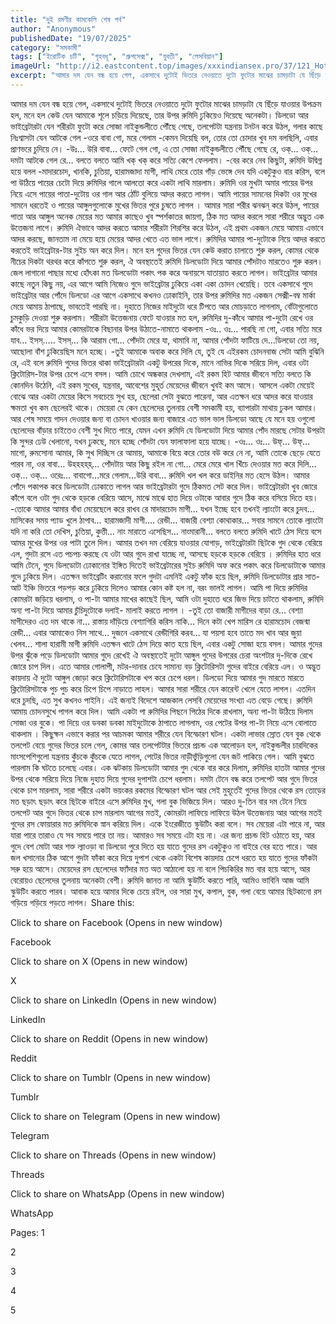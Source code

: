 ```yaml
---
title: "দুই রমণীর কামকেলি শেষ পর্ব"
author: "Anonymous"
publishedDate: "19/07/2025"
category: "সমকামী"
tags: ["ইরোটিক চটি", "গৃহবধূ", "গ্রুপসেক্স", "যুবতী", "লেসবিয়ান"]
imageUrl: "http://i2.eastcontent.top/images/xxxindiansex.pro/37/121_Hot_indian_minimal.jpg"
excerpt: "আমার দম যেন বন্ধ হয়ে গেল, একসাথে দুটোই ভিতরে নেওয়াতে দুটো ফুটোর মাঝের চামড়াটা যে ছিঁড়ে যাওয়ার উপক্রম হল, মনে হল কেউ যেন আমাকে শূলে চড়িয়ে দিয়েছে, তার উপর রুমিদি ঢুকিয়েও দিয়েছে অনেকটা। ডিলডো আ..."
---
```


আমার দম যেন বন্ধ হয়ে গেল, একসাথে দুটোই ভিতরে নেওয়াতে দুটো ফুটোর মাঝের চামড়াটা যে ছিঁড়ে যাওয়ার উপক্রম হল, মনে হল কেউ যেন আমাকে শূলে চড়িয়ে দিয়েছে, তার উপর রুমিদি ঢুকিয়েও দিয়েছে অনেকটা। ডিলডো আর ভাইব্রেটারটা যেন শরীরটা ফুটো করে সোজা নাইকুন্ডলীতে পৌঁছে গেছে, তলপেটটা যন্ত্রনায় টনটন করে উঠল, গলার কাছে নিঃশ্বাসটা যেন আটকে গেল
-ওরে বাবা গো, মরে গেলাম
-কেমন দিয়েছি বল, তোর তো চোদার খুব দম বলছিলি, এবার প্রাণভরে চুদিয়ে নে। -উঃ… উরি বাবা… ফেটে গেল গো, এ তো সোজা নাইকুন্ডলীতে পৌঁছে গেছে রে, ওক্… ওক্… দমটা আটকে গেল রে… বলতে বলতে আমি খক্ খক্ করে সত্যি কেশে ফেললাম।
-বের করে নেব কিছুটা, রুমিদি উদ্বিগ্ন হয়ে বলল
-মাদারচোদ, খানকি, চুতিয়া, হারামজাদা মাগী, লাথি মেরে তোর গাঁড় ভেঙ্গে দেব যদি একটুকুও বার করিস, বলে পা উঠিয়ে পায়ের চেটো দিয়ে রুমিদির গালে আলতো করে একটা লাথি মারলাম। রুমিদি ওর মুখটা অমার পায়ের উপর নিয়ে এসে পায়ের পাতা-দুটোয় ওর গাল আর ঠোঁট বুলিয়ে আদর করতে লাগল। আমি পায়ের সামনের দিকটা ওর মুখের সামনে ধরতেই ও পায়ের আঙ্গুলগুলোকে মুখের ভিতর পুরে চুষতে লাগল ।
আমার সারা শরীর ঝনঝন্ করে উঠল, পায়ের পাতা আর আঙ্গুল অনেক মেয়ের মত আমার কাছেও খুব স্পর্শকাতর জায়গা, ঠিক মত আদর করলে সারা শরীরে অদ্ভুত এক উত্তেজনা লাগে। রুমিদি ঐভাবে আদর করতে আমার শরীরটা শিরশির করে উঠল, এই প্রথম একজন মেয়ে আমায় এভাবে আদর করছে, জানতাম না মেয়ে হয়ে মেয়ের আদর খেতে এত ভাল লাগে।
রুমিদির আমার পা-দুটোকে নিয়ে আদর করতে করতেই ভাইব্রেটার-টার সুইচ অন করে দিল। মনে হল গুদের ভিতর যেন কেউ করাত চালাতে শুরু করল, কোমর থেকে নীচের দিকটা থরথর করে কাঁপতে শুরু করল, ঐ অবস্থাতেই রুমিদি ডিলডোটা দিয়ে আমার পোঁদটাও মারতেও শুরু করল। জেল লাগানো পাছার মধ্যে হোঁৎকা মত ডিলডোটা পকাৎ পক করে অনায়সে যাতায়াত করতে লাগল। ভাইব্রেটার আমার কাছে নতুন কিছু নয়, এর আগে আমি নিজেও গুদে ভাইব্রেটার ঢুকিয়ে একা একা চোদন খেয়েছি। তবে একসাথে গুদে ভাইব্রেটার আর পোঁদে ডিলডো এর আগে একসাথে কখনও ঢোকাইনি, তার উপর রুমিদির মত একজন সেক্সী-বম্ব মার্কা মেয়ে আমায় ঠাপাছে, ভাবতেই পারছি না। দুহাতে নিজের মাইদুটো ধরে টিপতে আর মোচড়াতে লাগলাম, বোঁটাগুলোতে চুমকুড়ি দেওয়া শুরু করলাম। শরীরটা উত্তেজনায় ফেটে যাওয়ার মত হল, রুমিদির দু-কাঁধে আমার পা-দুটো রেখে ওর কাঁধে ভর দিয়ে আমার কোমরটাকে বিছানার উপর উঠাতে-নামাতে থাকলাম -ওঃ.. ওঃ… পারছি না গো, এবার সত্যি মরে যাব… ইসস্….. ইসস্… কি আরাম গো… পোঁদটা মেরে যা, থামাবি না, আমার পোঁদটা ফাটিয়ে দে…ডিলডো তো নয়, আছোলা বাঁশ ঢুকিয়েছিস মনে হচ্ছে।
-তুই আমাকে অবাক করে দিলি যে, তুই যে এইরকম চোদনবাজ সেটা আমি বুঝিনি রে, এই বলে রুমিদি গুদের ভিতর থাকা ভাইব্রেটারটা একটু উপরের দিকে, মানে নাভির দিকে সরিয়ে দিল, এবার ওটা ক্লিটোরিস-টার উপর চেপে এসে বসল। আমি চোখে অন্ধকার দেখলাম, এই রকম হিট আমার জীবনে সত্যি বলতে কি কোনদিন উঠেনি, এই রকম সুখের, যন্ত্রনার, আবেশের মুহূর্ত মেয়েদের জীবনে খুবই কম আসে। আসলে একটা মেয়েই বোঝে আর একটা মেয়ের কিসে সবচেয়ে সুখ হয়, ছেলেরা সেটা বুঝতে পারেনা, আর এতক্ষন ধরে আদর করে যাওয়ার ক্ষমতা খুব কম ছেলেরই থাকে।
মেয়েরা যে কেন ছেলেদের তুলনায় বেশী সমকামী হয়, ব্যাপারটা মাথায় ঢুকল আমার। আর শেষ সময়ে গাদন দেওয়ার জন্য বা চোদন খাওয়ার জন্য বাজারে এত ভাল ভাল ডিলডো আছে যে মনে হয় ওগুলো ছেলেদের বাঁড়ার চাইতেও বেশী সুখ দিতে পারে, যেমন এখন রুমিদি যে ডিলডোটা দিয়ে আমার পোঁদ মারছে সেটার উপরটা কি সুন্দর ঢেউ খেলানো, যখন ঢুকছে, মনে হচ্ছে পোঁদটা যেন ফালাফালা হয়ে যাচ্ছে।
-ওঃ… ওঃ… উফ্… উফ্… মাগো, রুমসোনা আমার, কি সুখ দিচ্ছিস রে আমায়, আমাকে বিয়ে করে তোর বউ করে নে না, আমি তোকে ছেড়ে যেতে পারব না, ওর বাবা… উহহহহ্‌হ্… পোঁদটায় আর কিছু রইল না গো… মেরে মেরে খাল খিঁচে দেওয়ার মত করে দিলি… ওক্… ওক্… ওরেঃ… বাবাগো…মরে গেলাম…উরি বাবা… রুমিদি খল খল করে ডাইনির মত হেসে উঠল। আমার পোঁদে পকাপক করে ডিলডোটা ঢোকাতে লাগল আর ভাইব্রেটারটা গুদে ঠিকমত সেট করে দিল। ভাইব্রেটারটা খুব জোরে কাঁপে বলে ওটা গুদ থেকে হড়কে বেরিয়ে আসে, মাঝে মাঝে হাত দিয়ে ওটাকে আবার গুদে ঠিক করে বসিয়ে দিতে হয়।
-তোকে আমার আমার বাঁধা মেয়েছেলে করে রাখব রে মাদারচোদ মাগী… যখন ইচ্ছে হবে তখনই ল্যাংটো করে চুদব… মাসিকের সময় প্যাড খুলে ঠাপাব… হারামজাদী মাগী…. রেন্ডী… বাজারী বেশ্যা কোথাকার… সবার সামনে তোকে ল্যাংটো যদি না করি তো দেখিস, চুতিয়া, কুত্তী… নাং মারাতে এসেছিস… নাংমারানী… বলতে বলতে রুমিদি খাটে ঠেস দিয়ে বসে আমর মুখের উপর ওর পাটা তুলে দিল। আমার তখন দম বেরিয়ে যাওয়ার যোগাড়, ভাইব্রেটারটা ছিটকে গুদ থেকে বেরিয়ে এল, গুদটা রসে এত পচপচ করছে যে ওটা আর গুদে রাখা যাচ্ছে না, আসছে হড়কে হড়কে বেরিয়ে । রুমিদির হাত ধরে আমি টেনে, গুদে ডিলডোটা ঢোকানোর ইঙ্গিত দিতেই ভাইব্রেটারের সুইচ রুমিদি অফ করে পকাৎ করে ডিলডোটাকে আমার গুদে ঢুকিয়ে দিল। এতক্ষন ভাইব্রেটিং করানোর ফলে গুদটা এমনিই একটু ফাঁক হয়ে ছিল, রুমিদি ডিলডোটার প্রার সাত-আট ইঞ্চি ভিতরে পড়পড় করে ঢুকিয়ে দিলেও আমার কোন কষ্ট হল না, বরং ভালই লাগল। আমি পা দিয়ে রুমিদির
কোমরটা জড়িয়ে ধরলাম, ও পা-টা আমার মাখের কাছেই ছিল, আমি ওটা দুহাতে ধরে জিভ দিয়ে চাটতে থাকলাম, রুমিদি অন্য পা-টা দিয়ে আমার চুঁচিদুটোকে দলাই- মালাই করতে লাগল ।
-তুই তো বাজারী মাগীদের বাড়া রে… বেশ্যা মাগীদেরও এত দম থাকে না… রাস্তায় দাঁড়িয়ে বেশ্যাগিরি করিস নাকি… দিনে কটা খেপ মারিস রে হারামচোদ বেজন্মা রেন্ডী… এবার আমাকেও নিস সাথে… দুজনে একসাথে রেন্ডীগিরি করব… যা পয়সা হবে তাতে মদ খাব আর জুয়া খেলব… শালা হারামী মাগী
রুমিদি এতক্ষন খাটে ঠেস দিয়ে কাত হয়ে ছিল, এবার একটু সোজা হয়ে বসল। আমার গুদের উপর ঝুঁকে পড়ে ডিলডোটা আমার গুদে রেখেই ঐ অবস্থাতেই দুটো আঙ্গুল গুদের উপরের চেরা অংশটার দু-দিকে রেখে জোরে চাপ দিল। এতে আমার গোলাপী, মটর-দানার চেযে সামান্য বড় ক্লিটোরিসটা গুদের বাইরে বেরিয়ে এল। ও অদ্ভুত কায়দায় ঐ দুটো আঙ্গুল জোড়া করে ক্লিটোরিসটাকে খপ করে চেপে ধরল। ডিলডো দিয়ে আমার গুদ মারতে মারতে ক্লিটোরিসটাকে পুচ পুচ করে চিপে চিপে নাড়াতে লাহল।
আমার সারা শরীরে যেন কারেন্ট খেলে যেতে লাগল। এতদিন ধরে চুদছি, এত সুখ কখনও পাইনি। এই জন্যই বিদেশে আজকাল লেসবি মেয়েদের সংখ্যা এত বেড়ে গেছে। রুমিদি আমায় চোদনসুখে পাগল করে দিল। আমি একটা পা রুমিদির পিছনে পিঠের দিকে রাখলাম, অন্য পা-টা উঠিয়ে দিলাম সোজা ওর বুকে। পা দিয়ে ওর ডবকা ডবকা মাইদুটোকে ঠাপাতে লাগলাম, ওর পেটের উপর পা-টা নিয়ে এসে বোলাতে থাকলাম ।
কিছুক্ষন এভাবে করার পর আচমকা আমার শরীরে যেন বিস্ফোরণ ঘটল। একটা লাভার স্রোত যেন বুক থেকে তলপেট বেয়ে গুদের ভিতর চলে গেল, কোমর আর তলপেটটার ভিতরে প্রচন্ড এক আলোড়ন হল, নাইকুন্ডলীর চারদিকের মাংসপেশিগুলো যন্ত্রনায় কুঁচকে কুঁচকে যেতে লাগল, পেটের ভিতর নাড়ীভুঁড়িগুলো যেন জট পাকিয়ে গেল। আমি বুঝতে পারলাম কি ঘটতে চলেছে এবার। এক ঝটকায় ডিলডোটা আমার গুদ থেকে বার করে দিলাম, রুমিদির হাতটা আমার গুদের উপর থেকে সরিয়ে দিয়ে নিজে দুহাত দিয়ে গুদের দুপাশটা চেপে ধরলাম। দমটা টেনে বন্ধ করে তলপেট আর গুদে ভিতর থেকে চাপ মারলাম, সারা শরীরে একটা ভয়ংকর রকমের বিস্ফোরণ ঘটল আর সেই মুহূর্তেই গুদের ভিতর থেকে রস তোড়ের মত ছড়াৎ ছড়াৎ করে ছিটকে বাইরে এসে রুমিদির মুখ, গলা বুক ভিজিয়ে দিল। আরও দু-তিন বার দম টেনে নিয়ে তলপেট আর গুদে ভিতর থেকে চাপ মারলাম আগের মতই, কোমরটা লাফিয়ে লাফিয়ে উঠল উত্তেজনায় আর আগের মতই গুদের রস ফোয়ারার মত রুমিদিকে স্নান করিয়ে দিল।
একে ইংরেজীতে স্কুউটিং করা বলে। সব মেয়েরা এটা পারে না, আর যারা পারে তারাও যে সব সময়ে পারে তা নয়। আমারও সব সময়ে এটা হয় না। এর জন্য প্রচন্ড হিট ওঠাতে হয়, আর গুদে বেশ মোটা আর শক্ত ল্যাওড়া বা ডিলডো পুরে দিতে হয় যাতে গুদের রস একটুকুও না বাইরে বের হতে পারে। আর জল খসানোর ঠিক আগে গুদটা ফাঁকা করে দিয়ে দুপাশ থেকে একটা বিশেষ কায়দায় চেপে ধরতে হয় যাতে গুদের ফাঁকটা সরু হয়ে আসে। মেয়েদের রস ছেলেদের ফ্যাঁদার মত অত আঠালো হয় না বলে পিচকিরির মত বার হয়ে আসে, আর বেরোয়ও ছেলেদের তুলনায় অনেকটা বেশী। রুমিদি জানত না আমি স্কুউর্টিং করতে পারি, আমিও ভাবিনি আজ আমি স্কুউটিং করতে পারব। আবাক হয়ে আমার দিকে চেয়ে রইল, ওর সারা মুখ, কপাল, বুক, গলা বেয়ে আমার ছিটকানো রস গড়িয়ে গড়িয়ে পড়তে
লাগল।
Share this:


Click to share on Facebook (Opens in new window)


Facebook




Click to share on X (Opens in new window)


X




Click to share on LinkedIn (Opens in new window)


LinkedIn




Click to share on Reddit (Opens in new window)


Reddit




Click to share on Tumblr (Opens in new window)


Tumblr




Click to share on Telegram (Opens in new window)


Telegram




Click to share on Threads (Opens in new window)


Threads




Click to share on WhatsApp (Opens in new window)


WhatsApp


Pages: 
1
 
2
 
3
 
4
 
5
